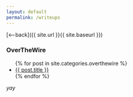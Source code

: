 ```yaml
---
layout: default
permalink: /writeups
---
```


[<--back]({{ site.url }}{{ site.baseurl }})
<br>
### OverTheWire

<ul>
  {% for post in site.categories.overthewire %}
    <li>
      <a href="{{ site.baseurl }}/{{ post.url }}">{{ post.title }}</a>
    </li>
  {% endfor %}
</ul>

_yay_


<!-- <ul>
  {% for post in site.posts %}
    <li>
      <a href="{{ site.baseurl }}/{{ post.url }}">{{ post.title }}</a>
    </li>
  {% endfor %}
</ul> -->
